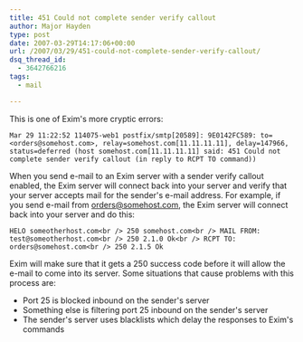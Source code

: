 ```yaml
---
title: 451 Could not complete sender verify callout
author: Major Hayden
type: post
date: 2007-03-29T14:17:06+00:00
url: /2007/03/29/451-could-not-complete-sender-verify-callout/
dsq_thread_id:
  - 3642766216
tags:
  - mail

---
```

This is one of Exim's more cryptic errors:

`Mar 29 11:22:52 114075-web1 postfix/smtp[20589]: 9E0142FC589: to=<orders@somehost.com>, relay=somehost.com[11.11.11.11], delay=147966, status=deferred (host somehost.com[11.11.11.11] said: 451 Could not complete sender verify callout (in reply to RCPT TO command))`

When you send e-mail to an Exim server with a sender verify callout enabled, the Exim server will connect back into your server and verify that your server accepts mail for the sender's e-mail address. For example, if you send e-mail from orders@somehost.com, the Exim server will connect back into your server and do this:

`HELO someotherhost.com<br />
250 somehost.com<br />
MAIL FROM: test@someotherhost.com<br />
250 2.1.0 Ok<br />
RCPT TO: orders@somehost.com<br />
250 2.1.5 Ok`

Exim will make sure that it gets a 250 success code before it will allow the e-mail to come into its server. Some situations that cause problems with this process are:

  * Port 25 is blocked inbound on the sender's server
  * Something else is filtering port 25 inbound on the sender's server
  * The sender's server uses blacklists which delay the responses to Exim's commands

